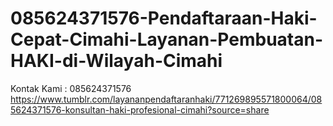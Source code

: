 # 085624371576-Pendaftaraan-Haki-Cepat-Cimahi-Layanan-Pembuatan-HAKI-di-Wilayah-Cimahi
Kontak Kami : 085624371576  https://www.tumblr.com/layananpendaftaranhaki/771269895571800064/085624371576-konsultan-haki-profesional-cimahi?source=share
